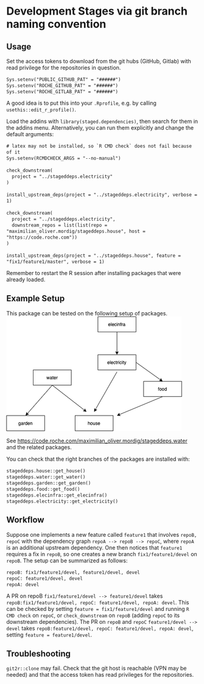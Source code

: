 # Development Stages via git branch naming convention

## Usage

Set the access tokens to download from the git hubs (GitHub, Gitlab) with read privilege for the repositories in question.
```{r}
Sys.setenv("PUBLIC_GITHUB_PAT" = "######")
Sys.setenv("ROCHE_GITHUB_PAT" = "######")
Sys.setenv("ROCHE_GITLAB_PAT" = "######")
```
A good idea is to put this into your `.Rprofile`, e.g. by calling `usethis::edit_r_profile()`.

Load the addins with `library(staged.dependencies)`, then search for them in the addins menu.
Alternatively, you can run them explicitly and change the default arguments:
```{r}
# latex may not be installed, so `R CMD check` does not fail because of it
Sys.setenv(RCMDCHECK_ARGS = "--no-manual")

check_downstream(
  project = "../stageddeps.electricity"
)

install_upstream_deps(project = "../stageddeps.electricity", verbose = 1)

check_downstream(
  project = "../stageddeps.electricity", 
  downstream_repos = list(list(repo = "maximilian_oliver.mordig/stageddeps.house", host = "https://code.roche.com"))
)

install_upstream_deps(project = "../stageddeps.house", feature = "fix1/feature1/master", verbose = 1)
```

Remember to restart the R session after installing packages that were already loaded.

## Example Setup

This package can be tested on the following setup of packages.
![Dependencies. Arrow point from upstream to downstream packages](StagedDepsExample.png)

See https://code.roche.com/maximilian_oliver.mordig/stageddeps.water and the related packages.

You can check that the right branches of the packages are installed with:
```{r}
stageddeps.house::get_house()
stageddeps.water::get_water()
stageddeps.garden::get_garden()
stageddeps.food::get_food()
stageddeps.elecinfra::get_elecinfra()
stageddeps.electricity::get_electricity()
```

## Workflow

Suppose one implements a new feature called `feature1` that involves `repoB, repoC` with the dependency graph `repoA --> repoB --> repoC`, where `repoA` is an additional upstream dependency. One then notices that `feature1` requires a fix in `repoB`, so one creates a new branch `fix1/feature1/devel` on `repoB`. The setup can be summarized as follows:
```
repoB: fix1/feature1/devel, feature1/devel, devel
repoC: feature1/devel, devel
repoA: devel
```
A PR on repoB `fix1/feature1/devel --> feature1/devel` takes `repoB:fix1/feature1/devel, repoC: feature1/devel, repoA: devel`. This can be checked by setting `feature = fix1/feature1/devel` and running `R CMD check` on `repoC`, or `check_downstream` on `repoB` (adding `repoC` to its downstream dependencies).
The PR on `repoB` and  `repoC` `feature1/devel --> devel` takes `repoB:feature1/devel, repoC: feature1/devel, repoA: devel`, setting `feature = feature1/devel`.

## Troubleshooting

`git2r::clone` may fail. Check that the git host is reachable (VPN may be needed) and that the access token has read privileges for the repositories.
